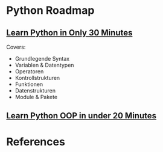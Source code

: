 # Python Roadmap

## [Learn Python in Only 30 Minutes](https://youtu.be/Ro_MScTDfU4?si=6_enYYfFHlCDwe3V)

Covers:
- Grundlegende Syntax
- Variablen & Datentypen
- Operatoren
- Kontrollstrukturen
- Funktionen
- Datenstrukturen
- Module & Pakete

## [Learn Python OOP in under 20 Minutes](https://www.youtube.com/watch?v=rLyYb7BFgQI)



# References